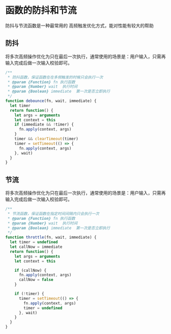 # 函数的防抖和节流

防抖与节流函数是一种最常用的 高频触发优化方式，能对性能有较大的帮助

## 防抖

将多次高频操作优化为只在最后一次执行，通常使用的场景是：用户输入，只需再输入完成后做一次输入校验即可。

```javascript
/**
 * 防抖函数，保证函数在在多频触发的时候只会执行一次
 * @param {Function} fn 执行函数
 * @param {Number} wait  执行时间
 * @param {Boolean} immediate  第一次是否立即执行
 */
function debounce(fn, wait, immediate) {
  let timer
  return function() {
    let args = arguments
    let context = this
    if (immediate && !timer) {
      fn.apply(context, args)
    }
    timer && clearTimeout(timer)
    timer = setTimeout(() => {
      fn.apply(context, args)
    }, wait)
  }
}
```

## 节流

将多次高频操作优化为只在最后一次执行，通常使用的场景是：用户输入，只需再输入完成后做一次输入校验即可。

```javascript
/**
 * 节流函数，保证函数在指定时间间隔内只会执行一次
 * @param {Function} fn 执行函数
 * @param {Number} wait  执行时间
 * @param {Boolean} immediate  第一次是否立即执行
 */
function throttle(fn, wait, immediate) {
  let timer = undefined
  let callNow = immediate
  return function() {
    let args = arguments
    let context = this

    if (callNow) {
      fn.apply(context, args)
      callNow = false
    }

    if (!timer) {
      timer = setTimeout(() => {
        fn.apply(context, args)
        timer = undefined
      }, wait)
    }
  }
}
```